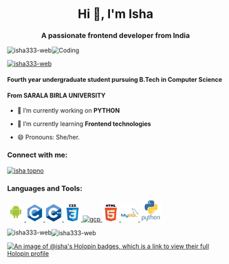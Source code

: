 <h1 align="center">Hi 👋, I'm Isha  </h1>
<h3 align="center">A passionate frontend developer from India</h3>
<img align="right" alt="Coding" width="400" src="https://thumbs.gfycat.com/EllipticalCostlyChrysomelid-size_restricted.gif">

<p align="left"> <img src="https://komarev.com/ghpvc/?username=isha333-web&label=Profile%20views&color=0e75b6&style=flat" alt="isha333-web" /> </p>


<p align="left"> <a href="https://github.com/ryo-ma/github-profile-trophy"><img src="https://github-profile-trophy.vercel.app/?username=isha333-web" alt="isha333-web" /></a> </p>

<h4>Fourth year undergraduate student pursuing B.Tech in Computer Science </h4>

<h4>From SARALA BIRLA UNIVERSITY</h4>

- 🔭 I’m currently working on **PYTHON**

- 🌱 I’m currently learning **Frontend technologies**

- 😄 Pronouns: She/her.




<h3 align="left">Connect with me:</h3>
<p align="left">
<a href="https://linkedin.com/in/isha topno" target="blank"><img align="center" src="https://raw.githubusercontent.com/rahuldkjain/github-profile-readme-generator/master/src/images/icons/Social/linked-in-alt.svg" alt="isha topno" height="30" width="40" /></a>
</p>

<h3 align="left">Languages and Tools:</h3>
<p align="left"> <a href="https://developer.android.com" target="_blank" rel="noreferrer"> <img src="https://raw.githubusercontent.com/devicons/devicon/master/icons/android/android-original-wordmark.svg" alt="android" width="40" height="40"/> </a> <a href="https://www.cprogramming.com/" target="_blank" rel="noreferrer"> <img src="https://raw.githubusercontent.com/devicons/devicon/master/icons/c/c-original.svg" alt="c" width="40" height="40"/> </a> <a href="https://www.w3schools.com/cpp/" target="_blank" rel="noreferrer"> <img src="https://raw.githubusercontent.com/devicons/devicon/master/icons/cplusplus/cplusplus-original.svg" alt="cplusplus" width="40" height="40"/> </a> <a href="https://www.w3schools.com/css/" target="_blank" rel="noreferrer"> <img src="https://raw.githubusercontent.com/devicons/devicon/master/icons/css3/css3-original-wordmark.svg" alt="css3" width="40" height="40"/> </a> <a href="https://cloud.google.com" target="_blank" rel="noreferrer"> <img src="https://www.vectorlogo.zone/logos/google_cloud/google_cloud-icon.svg" alt="gcp" width="40" height="40"/> </a> <a href="https://www.w3.org/html/" target="_blank" rel="noreferrer"> <img src="https://raw.githubusercontent.com/devicons/devicon/master/icons/html5/html5-original-wordmark.svg" alt="html5" width="40" height="40"/> </a> <a href="https://www.mysql.com/" target="_blank" rel="noreferrer"> <img src="https://raw.githubusercontent.com/devicons/devicon/master/icons/mysql/mysql-original-wordmark.svg" alt="mysql" width="40" height="40"/> </a> <a href="https://reactjs.org/" target="_blank" rel="noreferrer"> <img src="https://github.com/devicons/devicon/blob/master/icons/python/python-original-wordmark.svg" alt="Python Logo" width="50" height="50"/>  </a> </p>

<p><img align="left" src="https://github-readme-stats.vercel.app/api/top-langs?username=isha333-web&show_icons=true&locale=en&layout=compact" alt="isha333-web" /></p>


<p><img align="center" src="https://github-readme-streak-stats.herokuapp.com/?user=isha333-web&" alt="isha333-web" /></p>

[![An image of @isha's Holopin badges, which is a link to view their full Holopin profile](https://holopin.me/isha)](https://holopin.io/@isha)
